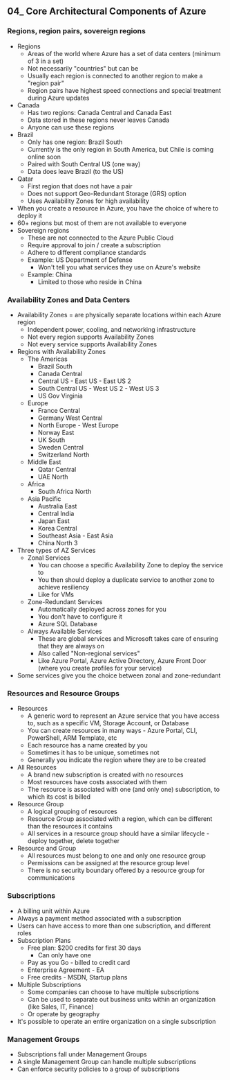 ## 04_ Core Architectural Components of Azure

### Regions, region pairs, sovereign regions
- Regions
  - Areas of the world where Azure has a set of data centers (minimum of 3 in a set)
  - Not necessarily "countries" but can be
  - Usually each region is connected to another region to make a "region pair"
  - Region pairs have highest speed connections and special treatment during Azure updates
- Canada
  - Has two regions: Canada Central and Canada East
  - Data stored in these regions never leaves Canada
  - Anyone can use these regions
- Brazil
  - Only has one region: Brazil South
  - Currently is the only region in South America, but Chile is coming online soon
  - Paired with South Central US (one way)
  - Data does leave Brazil (to the US)
- Qatar
  - First region that does not have a pair
  - Does not support Geo-Redundant Storage (GRS) option
  - Uses Availability Zones for high availability
- When you create a resource in Azure, you have the choice of where to deploy it
- 60+ regions but most of them are not available to everyone
- Sovereign regions
  - These are not connected to the Azure Public Cloud
  - Require approval to join / create a subscription
  - Adhere to different compliance standards
  - Example: US Department of Defense
    - Won't tell you what services they use on Azure's website
  - Example: China
    - Limited to those who reside in China

### Availability Zones and Data Centers
- Availability Zones = are physically separate locations within each Azure region
  - Independent power, cooling, and networking infrastructure
  - Not every region supports Availability Zones
  - Not every service supports Availability Zones
- Regions with Availability Zones
  - The Americas
    - Brazil South
    - Canada Central
    - Central US - East US - East US 2
    - South Central US - West US 2 - West US 3
    - US Gov Virginia
  - Europe
    - France Central
    - Germany West Central
    - North Europe - West Europe
    - Norway East
    - UK South
    - Sweden Central
    - Switzerland North
  - Middle East
    - Qatar Central
    - UAE North
  - Africa
    - South Africa North
  - Asia Pacific
    - Australia East
    - Central India
    - Japan East
    - Korea Central
    - Southeast Asia - East Asia
    - China North 3
- Three types of AZ Services
  - Zonal Services
    - You can choose a specific Availability Zone to deploy the service to
    - You then should deploy a duplicate service to another zone to achieve resiliency
    - Like for VMs
  - Zone-Redundant Services
    - Automatically deployed across zones for you
    - You don't have to configure it
    - Azure SQL Database
  - Always Available Services
    - These are global services and Microsoft takes care of ensuring that they are always on
    - Also called "Non-regional services"
    - Like Azure Portal, Azure Active Directory, Azure Front Door (where you create profiles for your service)
- Some services give you the choice between zonal and zone-redundant 

### Resources and Resource Groups
- Resources
  - A generic word to represent an Azure service that you have access to, such as a specific VM, Storage Account, or Database
  - You can create resources in many ways - Azure Portal, CLI, PowerShell, ARM Template, etc
  - Each resource has a name created by you
  - Sometimes it has to be unique, sometimes not
  - Generally you indicate the region where they are to be created
- All Resources
  - A brand new subscription is created with no resources
  - Most resources have costs associated with them
  - The resource is associated with one (and only one) subscription, to which its cost is billed
- Resource Group
  - A logical grouping of resources
  - Resource Group associated with a region, which can be different than the resources it contains
  - All services in a resource group should have a similar lifecycle - deploy together, delete together
- Resource and Group
  - All resources must belong to one and only one resource group
  - Permissions can be assigned at the resource group level
  - There is no security boundary offered by a resource group for communications

### Subscriptions
- A billing unit within Azure
- Always a payment method associated with a subscription
- Users can have access to more than one subscription, and different roles
- Subscription Plans
  - Free plan: $200 credits for first 30 days
    - Can only have one
  - Pay as you Go - billed to credit card
  - Enterprise Agreement - EA
  - Free credits - MSDN, Startup plans
- Multiple Subscriptions
  - Some companies can choose to have multiple subscriptions
  - Can be used to separate out business units within an organization (like Sales, IT, Finance)
  - Or operate by geography 
- It's possible to operate an entire organization on a single subscription

### Management Groups
- Subscriptions fall under Management Groups
- A single Management Group can handle multiple subscriptions
- Can enforce security policies to a group of subscriptions